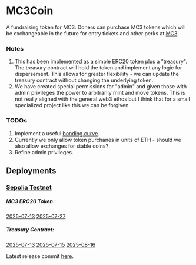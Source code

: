 # MC3Coin

A fundraising token for MC3.  Doners can purchase MC3 tokens which will be exchangeable in the future for entry tickets and other perks at  [MC3](https://www.mathculturalcenter.org/the-project).  

### Notes

1. This has been implemented as a simple ERC20 token plus a "treasury".  The treasury contract will hold the token and implement any logic for dispersement.  This allows for greater flexibility - we can update the treasury contract without changing the underlying token.
2. We have created special permissions for "admin" and given those with admin privileges the power to arbitrarily mint and move tokens.  This is not really aligned with the general web3 ethos but I think that for a small specialized project like this we can be forgiven.

### TODOs

1. Implement a useful [bonding curve](https://www.coinbase.com/learn/advanced-trading/what-is-a-bonding-curve).
2. Currently we only allow token purchanes in units of ETH - should we also allow exchanges for stable coins?
3. Refine admin privileges.


## Deployments

### <ins>Sepolia Testnet</ins>


##### MC3 ERC20 Token: 
[2025-07-13](https://sepolia.etherscan.io/address/0xECA785CE55d880357b02295e2e5eC413c20Aa2AA)
[2025-07-27](https://sepolia.etherscan.io/address/0x24dbba52fc9815e55e13d1d688f6861c03f45dac)


##### Treasury Contract: 

[2025-07-13](https://sepolia.etherscan.io/address/0x05f2d7730e8cb54614c1ecbbb340cbc8a3247552)
[2025-07-15](https://sepolia.etherscan.io/address/0xf62AbA2F4999cCc4453e28C1318F4E4B5aFE4000)
[2025-08-16](https://sepolia.etherscan.io/address/0x2051b68F05Ef05EB152e0C193ddDa745cb36F564)

Latest release commit [here](https://github.com/williamcottrell72/MC3Coin/commit/67c8a9a2bdd78367ad0ddb3dcfabe347c6aa9980).